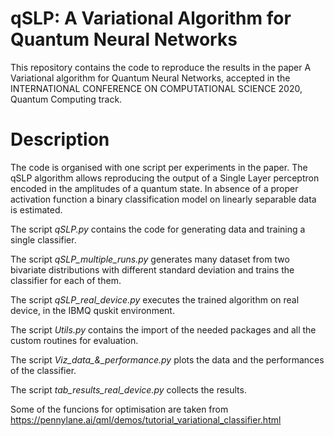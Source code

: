 # qSLP: A Variational Algorithm for Quantum Neural Networks

This repository contains the code to reproduce the results in the paper A Variational algorithm for Quantum Neural Networks, accepted in the INTERNATIONAL CONFERENCE ON COMPUTATIONAL SCIENCE 2020, Quantum Computing track. 

# Description
The code is organised with one script per experiments in the paper. The qSLP algorithm allows reproducing the output of a Single Layer perceptron encoded in the amplitudes of a quantum state. In absence of a proper activation function a binary classification model on linearly separable data is estimated.

The script *qSLP.py* contains the code for generating data and training a single classifier.

The script *qSLP_multiple_runs.py* generates many dataset from two bivariate distributions with different standard deviation and trains the classifier for each of them.

The script *qSLP_real_device.py* executes the trained algorithm on real device, in the IBMQ quskit environment.

The script *Utils.py* contains the import of the needed packages and all the custom routines for evaluation.

The script *Viz_data_&_performance.py* plots the data and the performances of the classifier.

The script *tab_results_real_device.py* collects the results.

Some of the funcions for optimisation are taken from https://pennylane.ai/qml/demos/tutorial_variational_classifier.html
